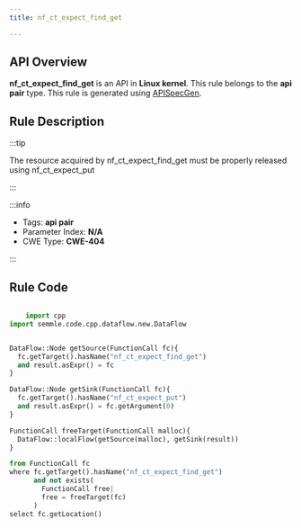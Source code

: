 ```yaml
---
title: nf_ct_expect_find_get

---
```



## API Overview
**nf_ct_expect_find_get** is an API in **Linux kernel**. This rule belongs to the **api pair** type. This rule is generated using [APISpecGen](../../tools/APISpecGen).
## Rule Description

:::tip

The resource acquired by nf_ct_expect_find_get must be properly released using nf_ct_expect_put

:::

:::info

- Tags: **api pair**
- Parameter Index: **N/A**
- CWE Type: **CWE-404**

:::

## Rule Code
```python

    import cpp
import semmle.code.cpp.dataflow.new.DataFlow


DataFlow::Node getSource(FunctionCall fc){
  fc.getTarget().hasName("nf_ct_expect_find_get")
  and result.asExpr() = fc
}

DataFlow::Node getSink(FunctionCall fc){
  fc.getTarget().hasName("nf_ct_expect_put")
  and result.asExpr() = fc.getArgument(0)
}

FunctionCall freeTarget(FunctionCall malloc){
  DataFlow::localFlow(getSource(malloc), getSink(result))
}

from FunctionCall fc
where fc.getTarget().hasName("nf_ct_expect_find_get")
      and not exists(
        FunctionCall free| 
        free = freeTarget(fc)
      )
select fc.getLocation()

    
```